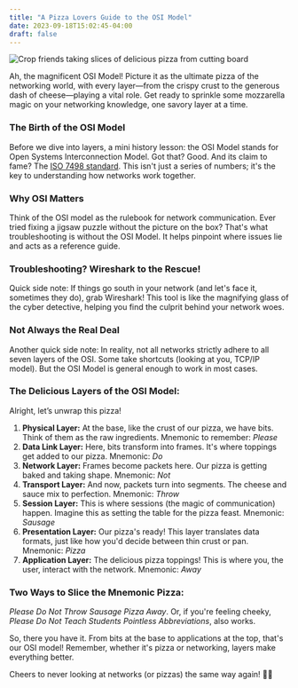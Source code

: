 ```yaml
---
title: "A Pizza Lovers Guide to the OSI Model"
date: 2023-09-18T15:02:45-04:00
draft: false
---
```

![Crop friends taking slices of delicious pizza from cutting board](/pexels/pexels-katerina-holmes-5908255.jpg)

Ah, the magnificent OSI Model! Picture it as the ultimate pizza of the networking world, with every layer—from the crispy crust to the generous dash of cheese—playing a vital role. Get ready to sprinkle some mozzarella magic on your networking knowledge, one savory layer at a time.

### The Birth of the OSI Model
Before we dive into layers, a mini history lesson: the OSI Model stands for Open Systems Interconnection Model. Got that? Good. And its claim to fame? The [ISO 7498 standard](https://www.iso.org/standard/20269.html). This isn't just a series of numbers; it's the key to understanding how networks work together.

### Why OSI Matters
Think of the OSI model as the rulebook for network communication. Ever tried fixing a jigsaw puzzle without the picture on the box? That's what troubleshooting is without the OSI Model. It helps pinpoint where issues lie and acts as a reference guide.

### Troubleshooting? Wireshark to the Rescue!
Quick side note: If things go south in your network (and let's face it, sometimes they do), grab Wireshark! This tool is like the magnifying glass of the cyber detective, helping you find the culprit behind your network woes.

### Not Always the Real Deal
Another quick side note: In reality, not all networks strictly adhere to all seven layers of the OSI. Some take shortcuts (looking at you, TCP/IP model). But the OSI Model is general enough to work in most cases.

### The Delicious Layers of the OSI Model:
Alright, let’s unwrap this pizza!

1. **Physical Layer:** At the base, like the crust of our pizza, we have bits. Think of them as the raw ingredients. Mnemonic to remember: _Please_
2. **Data Link Layer:** Here, bits transform into frames. It's where toppings get added to our pizza. Mnemonic: _Do_
3. **Network Layer:** Frames become packets here. Our pizza is getting baked and taking shape. Mnemonic: _Not_
4. **Transport Layer:** And now, packets turn into segments. The cheese and sauce mix to perfection. Mnemonic: _Throw_
5. **Session Layer:** This is where sessions (the magic of communication) happen. Imagine this as setting the table for the pizza feast. Mnemonic: _Sausage_
6. **Presentation Layer:** Our pizza's ready! This layer translates data formats, just like how you'd decide between thin crust or pan. Mnemonic: _Pizza_
7. **Application Layer:** The delicious pizza toppings! This is where you, the user, interact with the network. Mnemonic: _Away_

### Two Ways to Slice the Mnemonic Pizza:
_Please Do Not Throw Sausage Pizza Away_.
Or, if you're feeling cheeky, _Please Do Not Teach Students Pointless Abbreviations_, also works.

So, there you have it. From bits at the base to applications at the top, that's our OSI model! Remember, whether it's pizza or networking, layers make everything better.

Cheers to never looking at networks (or pizzas) the same way again! 🥂🍕
